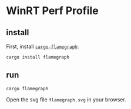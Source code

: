 # WinRT Perf Profile

## install

First, install [`cargo-flamegraph`](https://github.com/flamegraph-rs/flamegraph):

```
cargo install flamegraph
```

## run

```
cargo flamegraph
```

Open the svg file `flamegraph.svg` in your browser.